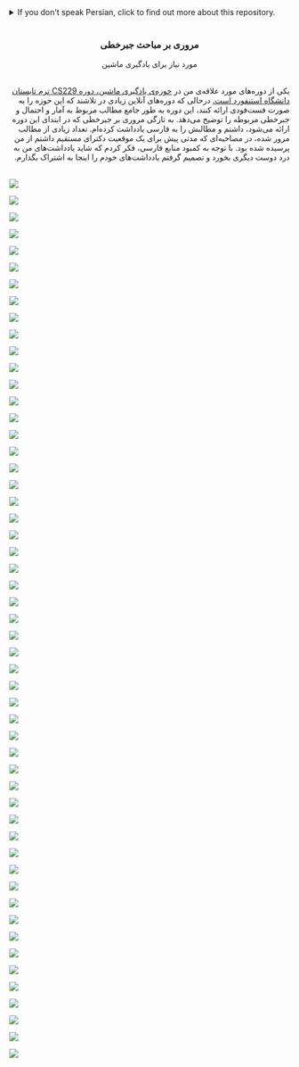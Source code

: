 <details>
  <summary>If you don't speak Persian, click to find out more about this repository.</summary>
  <p>
One of the best Machine Learning courses I have watched is <a href="http://cs229.stanford.edu/syllabus-summer2019.html">"CS229: Machine Learning - The Summer Edition"</a> by Stanford. Unlike other courses that offer quick, superficial definitions, this course thoroughly reviews the essential concepts in Probability, Statistics, and Linear Algebra. Recently, I was studying the Linear Algebra section of the course and taking notes. I realized that many of the topics covered in the course were asked during a Ph.D. interview I had a few months ago. Since few good Persian resources are available, I decided to share my notes here in hopes of helping others succeed in the Linear Algebra part of their interviews.</p>
</details>

<br/>

<div dir = "rtl" align="center">

<h3 align="center">مروری بر مباحث جبرخطی</h3>

  <p align="center">
    مورد نیاز برای یادگیری ماشین
    <br />
  </p>
</div>

<br>
<div dir="rtl">
یکی از دوره‌های مورد علاقه‌ی من در <a href= "http://cs229.stanford.edu/syllabus-summer2019.html">حوزه‌ی یادگیری ماشین، دوره CS229 ترم تابستان دانشگاه استنفورد است.</a> در‌حالی که دوره‌های آنلاین زیادی در تلاشند که این حوزه‌ را به صورت فست‌فودی ارائه کنند، این دوره به طور جامع مطالب مربوط به آمار و احتمال و جبرخطی مربوطه را توضیح می‌دهد. به تازگی مروری بر جبرخطی که در ابتدای این دوره ارائه می‌شود، داشتم و مطالبش را به فارسی یادداشت کرده‌ام. تعداد زیادی از مطالب مرور شده، در مصاحبه‌ای که مدتی پیش برای یک موقعیت دکترای مستقیم داشتم از من پرسیده شده بود. با توجه به کمبود منابع فارسی، فکر کردم که شاید یادداشت‌های من به درد دوست دیگری بخورد و تصمیم گرفتم یادداشت‌های خودم را اینجا به اشتراک بگذارم.
</div>
<br/>

![](vertopal_c4f0ffde513149a9b80459c18a383245/media/image1.png)

![](vertopal_c4f0ffde513149a9b80459c18a383245/media/image3.png)

![](vertopal_c4f0ffde513149a9b80459c18a383245/media/image4.png)

![](vertopal_c4f0ffde513149a9b80459c18a383245/media/image5.png)

![](vertopal_c4f0ffde513149a9b80459c18a383245/media/image6.png)

![](vertopal_c4f0ffde513149a9b80459c18a383245/media/image7.png)

![](vertopal_c4f0ffde513149a9b80459c18a383245/media/image8.png)

![](vertopal_c4f0ffde513149a9b80459c18a383245/media/image9.png)

![](vertopal_c4f0ffde513149a9b80459c18a383245/media/image10.png)

![](vertopal_c4f0ffde513149a9b80459c18a383245/media/image11.png)

![](vertopal_c4f0ffde513149a9b80459c18a383245/media/image12.png)

![](vertopal_c4f0ffde513149a9b80459c18a383245/media/image13.png)

![](vertopal_c4f0ffde513149a9b80459c18a383245/media/image14.png)

![](vertopal_c4f0ffde513149a9b80459c18a383245/media/image15.png)

![](vertopal_c4f0ffde513149a9b80459c18a383245/media/image16.png)

![](vertopal_c4f0ffde513149a9b80459c18a383245/media/image17.png)

![](vertopal_c4f0ffde513149a9b80459c18a383245/media/image18.png)

![](vertopal_c4f0ffde513149a9b80459c18a383245/media/image19.png)

![](vertopal_c4f0ffde513149a9b80459c18a383245/media/image20.png)

![](vertopal_c4f0ffde513149a9b80459c18a383245/media/image21.png)

![](vertopal_c4f0ffde513149a9b80459c18a383245/media/image22.png)

![](vertopal_c4f0ffde513149a9b80459c18a383245/media/image23.png)

![](vertopal_c4f0ffde513149a9b80459c18a383245/media/image24.png)

![](vertopal_c4f0ffde513149a9b80459c18a383245/media/image25.png)

![](vertopal_c4f0ffde513149a9b80459c18a383245/media/image26.png)

![](vertopal_c4f0ffde513149a9b80459c18a383245/media/image27.png)

![](vertopal_c4f0ffde513149a9b80459c18a383245/media/image28.png)

![](vertopal_c4f0ffde513149a9b80459c18a383245/media/image29.png)

![](vertopal_c4f0ffde513149a9b80459c18a383245/media/image30.png)

![](vertopal_c4f0ffde513149a9b80459c18a383245/media/image31.png)

![](vertopal_c4f0ffde513149a9b80459c18a383245/media/image32.png)

![](vertopal_c4f0ffde513149a9b80459c18a383245/media/image33.png)

![](vertopal_c4f0ffde513149a9b80459c18a383245/media/image34.png)

![](vertopal_c4f0ffde513149a9b80459c18a383245/media/image35.png)

![](vertopal_c4f0ffde513149a9b80459c18a383245/media/image36.png)

![](vertopal_c4f0ffde513149a9b80459c18a383245/media/image37.png)

![](vertopal_c4f0ffde513149a9b80459c18a383245/media/image38.png)

![](vertopal_c4f0ffde513149a9b80459c18a383245/media/image39.png)

![](vertopal_c4f0ffde513149a9b80459c18a383245/media/image40.png)

![](vertopal_c4f0ffde513149a9b80459c18a383245/media/image41.png)

![](vertopal_c4f0ffde513149a9b80459c18a383245/media/image42.png)

![](vertopal_c4f0ffde513149a9b80459c18a383245/media/image43.png)

![](vertopal_c4f0ffde513149a9b80459c18a383245/media/image44.png)

![](vertopal_c4f0ffde513149a9b80459c18a383245/media/image45.png)

![](vertopal_c4f0ffde513149a9b80459c18a383245/media/image46.png)

![](vertopal_c4f0ffde513149a9b80459c18a383245/media/image47.png)

![](vertopal_c4f0ffde513149a9b80459c18a383245/media/image48.png)

![](vertopal_c4f0ffde513149a9b80459c18a383245/media/image49.png)

![](vertopal_c4f0ffde513149a9b80459c18a383245/media/image50.png)

![](vertopal_c4f0ffde513149a9b80459c18a383245/media/image51.png)

![](vertopal_c4f0ffde513149a9b80459c18a383245/media/image52.png)

![](vertopal_c4f0ffde513149a9b80459c18a383245/media/image53.png)

![](vertopal_c4f0ffde513149a9b80459c18a383245/media/image54.png)
